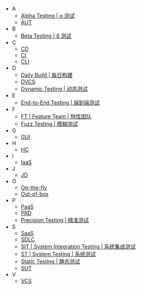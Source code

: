 
- A
    - [Alpha Testing | α 测试](a/Alpha_Testing.md)
    - [AUT](a/AUT.md)
- B
    - [Beta Testing | β 测试](b/Beta_Testing.md)
- C
    - [CD](c/CD.md)
    - [CI](c/CI.md)
    - [CLI](c/CLI.md)
- D
    - [Daily Build | 每日构建](d/Daily_Build.md)
    - [DVCS](d/DVCS.md)
    - [Dynamic Testing | 动态测试](d/Dynamic_Testing.md)
- E
    - [End-to-End Testing | 端到端测试](e/End-to-End_Testing.md)
- F
    - [FT | Feature Team | 特性团队](f/FT.md)
    - [Fuzz Testing | 模糊测试](f/Fuzz_Testing.md)
- G
    - [GUI](g/GUI.md)
- H
    - [HC](h/HC.md)
- I
    - [IaaS](i/IaaS.md)
- J
    - [JD](j/JD.md)
- O
    - [On-the-fly](o/On-the-fly.md)
    - [Out-of-box](o/Out-of-box.md)
- P
    - [PaaS](p/PaaS.md)
    - [PRD](p/PRD.md)
    - [Precision Testing | 精准测试](p/Precision_Testing.md)
- S
    - [SaaS](s/SaaS.md)
    - [SDLC](s/SDLC.md)
    - [SIT | System Integration Testing | 系统集成测试](s/SIT.md)
    - [ST | System Testing | 系统测试](s/ST.md)
    - [Static Testing | 静态测试](s/Static_Testing.md)
    - [SUT](s/SUT.md)
- V
    - [VCS](v/VCS.md)